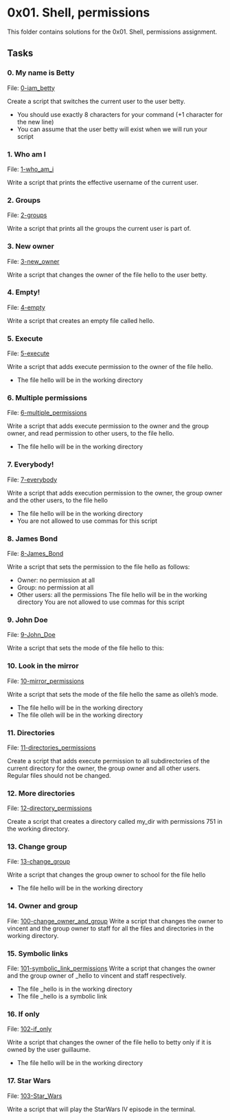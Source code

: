 # 0x01. Shell, permissions

This folder contains solutions for the 0x01. Shell, permissions assignment.

## Tasks

### 0. My name is Betty
File: [0-iam_betty](https://github.com/Ndunge-Makau/alx-system_engineering-devops/tree/master/0x01-shell_permissions/0-iam_betty)

Create a script that switches the current user to the user betty.

- You should use exactly 8 characters for your command (+1 character for the new line)
- You can assume that the user betty will exist when we will run your script


### 1. Who am I
File: [1-who_am_i](https://github.com/Ndunge-Makau/alx-system_engineering-devops/tree/master/0x01-shell_permissions/1-who_am_i)

Write a script that prints the effective username of the current user.


### 2. Groups
File: [2-groups](https://github.com/Ndunge-Makau/alx-system_engineering-devops/tree/master/0x01-shell_permissions/2-groups)

Write a script that prints all the groups the current user is part of.


### 3. New owner
File: [3-new_owner](https://github.com/Ndunge-Makau/alx-system_engineering-devops/tree/master/0x01-shell_permissions/3-new_owner)

Write a script that changes the owner of the file hello to the user betty.


### 4. Empty!
File: [4-empty](https://github.com/Ndunge-Makau/alx-system_engineering-devops/tree/master/0x01-shell_permissions/4-empty)

Write a script that creates an empty file called hello.


### 5. Execute
File: [5-execute](https://github.com/Ndunge-Makau/alx-system_engineering-devops/tree/master/0x01-shell_permissions/5-execute)

Write a script that adds execute permission to the owner of the file hello.

- The file hello will be in the working directory


### 6. Multiple permissions
File: [6-multiple_permissions](https://github.com/Ndunge-Makau/alx-system_engineering-devops/tree/master/0x01-shell_permissions/6-multiple_permissions)

Write a script that adds execute permission to the owner and the group owner, and read permission to other users, to the file hello.

- The file hello will be in the working directory


### 7. Everybody!
File: [7-everybody](https://github.com/Ndunge-Makau/alx-system_engineering-devops/tree/master/0x01-shell_permissions/7-everybody)

Write a script that adds execution permission to the owner, the group owner and the other users, to the file hello

- The file hello will be in the working directory
- You are not allowed to use commas for this script


### 8. James Bond
File: [8-James_Bond](https://github.com/Ndunge-Makau/alx-system_engineering-devops/tree/master/0x01-shell_permissions/8-James_Bond)

Write a script that sets the permission to the file hello as follows:

- Owner: no permission at all
- Group: no permission at all
- Other users: all the permissions
The file hello will be in the working directory You are not allowed to use commas for this script


### 9. John Doe
File: [9-John_Doe](https://github.com/Ndunge-Makau/alx-system_engineering-devops/tree/master/0x01-shell_permissions/9-John_Doe)

Write a script that sets the mode of the file hello to this:


### 10. Look in the mirror
File: [10-mirror_permissions](https://github.com/Ndunge-Makau/alx-system_engineering-devops/tree/master/0x01-shell_permissions/10-mirror_permissions)

Write a script that sets the mode of the file hello the same as olleh’s mode.

- The file hello will be in the working directory
- The file olleh will be in the working directory


### 11. Directories
File: [11-directories_permissions](https://github.com/Ndunge-Makau/alx-system_engineering-devops/tree/master/0x01-shell_permissions/11-directories_permissions)

Create a script that adds execute permission to all subdirectories of the current directory for the owner, the group owner and all other users. Regular files should not be changed.


### 12. More directories
File: [12-directory_permissions](https://github.com/Ndunge-Makau/alx-system_engineering-devops/tree/master/0x01-shell_permissions/12-directory_permissions)

Create a script that creates a directory called my_dir with permissions 751 in the working directory.


### 13. Change group
File: [13-change_group](https://github.com/Ndunge-Makau/alx-system_engineering-devops/tree/master/0x01-shell_permissions/13-change_group)

Write a script that changes the group owner to school for the file hello

- The file hello will be in the working directory


### 14. Owner and group
File: [100-change_owner_and_group](https://github.com/Ndunge-Makau/alx-system_engineering-devops/tree/master/0x01-shell_permissions/100-change_owner_and_group)
Write a script that changes the owner to vincent and the group owner to staff for all the files and directories in the working directory.


### 15. Symbolic links
File: [101-symbolic_link_permissions](https://github.com/Ndunge-Makau/alx-system_engineering-devops/tree/master/0x01-shell_permissions/101-symbolic_link_permissions)
Write a script that changes the owner and the group owner of _hello to vincent and staff respectively.

- The file _hello is in the working directory
- The file _hello is a symbolic link


### 16. If only
File: [102-if_only](https://github.com/Ndunge-Makau/alx-system_engineering-devops/tree/master/0x01-shell_permissions/102-if_only)

Write a script that changes the owner of the file hello to betty only if it is owned by the user guillaume.

- The file hello will be in the working directory


### 17. Star Wars
File: [103-Star_Wars](https://github.com/Ndunge-Makau/alx-system_engineering-devops/tree/master/0x01-shell_permissions/103-Star_Wars)

Write a script that will play the StarWars IV episode in the terminal.
